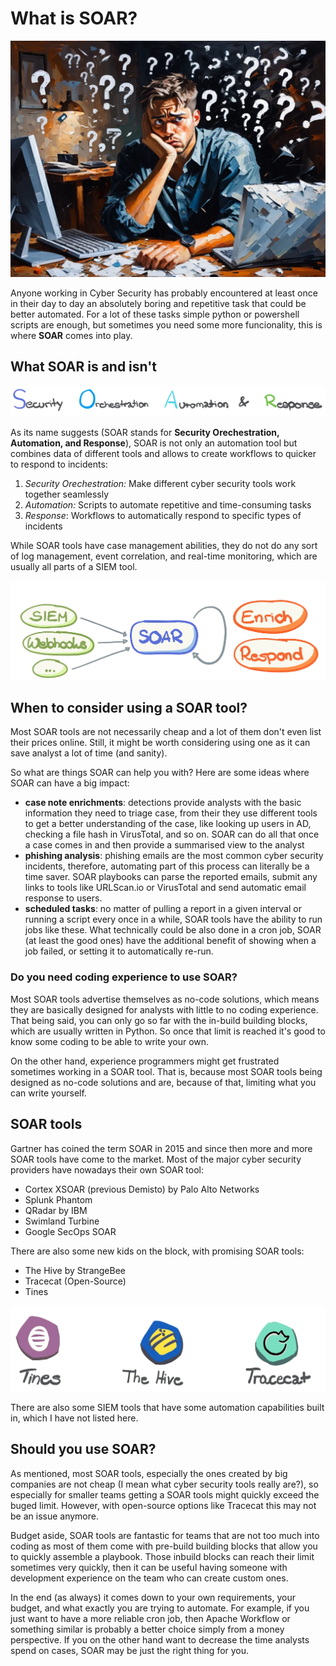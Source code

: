 # What is SOAR?

![Confused Programmer](https://github.com/BarracudaByte/blog/blob/main/images/what-is-soar-header.webp?raw=true)

Anyone working in Cyber Security has probably encountered at least once in their day to day an absolutely boring and repetitive task that could be better automated. For a lot of these tasks simple python or powershell scripts are enough, but sometimes you need some more funcionality, this is where **SOAR** comes into play. 

## What SOAR is and isn't

![Security Orechestration Automationa and Response](https://github.com/BarracudaByte/blog/blob/main/images/soar_00.webp?raw=true)

As its name suggests (SOAR stands for **Security Orechestration, Automation, and Response**), SOAR is not only an automation tool but combines data of different tools and allows to create workflows to quicker to respond to incidents:

1. *Security Orechestration:* Make different cyber security tools work together seamlessly
2. *Automation:* Scripts to automate repetitive and time-consuming tasks
3. *Response*: Workflows to automatically respond to specific types of incidents

While SOAR tools have case management abilities, they do not do any sort of log management, event correlation, and real-time monitoring, which are usually all parts of a SIEM tool. 

![SIEM and SOAR](https://github.com/BarracudaByte/blog/blob/main/images/soar_01.webp?raw=true)

## When to consider using a SOAR tool?

Most SOAR tools are not necessarily cheap and a lot of them don't even list their prices online. Still, it might be worth considering using one as it can save analyst a lot of time (and sanity). 

So what are things SOAR can help you with? Here are some ideas where SOAR can have a big impact:

- **case note enrichments**: detections provide analysts with the basic information they need to triage case, from their they use different tools to get a better understanding of the case, like looking up users in AD, checking a file hash in VirusTotal, and so on. SOAR can do all that once a case comes in and then provide a summarised view to the analyst
- **phishing analysis**: phishing emails are the most common cyber security incidents, therefore, automating part of this process can literally be a time saver. SOAR playbooks can parse the reported emails, submit any links to tools like URLScan.io or VirusTotal and send automatic email response to users. 
- **scheduled tasks**: no matter of pulling a report in a given interval or running a script every once in a while, SOAR tools have the ability to run jobs like these. What technically could be also done in a cron job, SOAR (at least the good ones) have the additional benefit of showing when a job failed, or setting it to automatically re-run. 

### Do you need coding experience to use SOAR?

Most SOAR tools advertise themselves as no-code solutions, which means they are basically designed for analysts with little to no coding experience. That being said, you can only go so far with the in-build building blocks, which are usually written in Python. So once that limit is reached it's good to know some coding to be able to write your own. 

On the other hand, experience programmers might get frustrated sometimes working in a SOAR tool. That is, because most SOAR tools being designed as no-code solutions and are, because of that, limiting what you can write yourself. 

## SOAR tools
Gartner has coined the term SOAR in 2015 and since then more and more SOAR tools have come to the market. Most of the major cyber security providers have nowadays their own SOAR tool:

- Cortex XSOAR (previous Demisto) by Palo Alto Networks
- Splunk Phantom
- QRadar by IBM
- Swimland Turbine
- Google SecOps SOAR

There are also some new kids on the block, with promising SOAR tools:
- The Hive by StrangeBee
- Tracecat (Open-Source)
- Tines

![Newcomer SOAR Tools](https://github.com/BarracudaByte/blog/blob/main/images/soar_02.webp?raw=true)

There are also some SIEM tools that have some automation capabilities built in, which I have not listed here.

## Should you use SOAR?

As mentioned, most SOAR tools, especially the ones created by big companies are not cheap (I mean what cyber security tools really are?), so especially for smaller teams getting a SOAR tools might quickly exceed the buged limit. However, with open-source options like Tracecat this may not be an issue anymore. 

Budget aside, SOAR tools are fantastic for teams that are not too much into coding as most of them come with pre-build building blocks that allow you to quickly assemble a playbook. Those inbuild blocks can reach their limit sometimes very quickly, then it can be useful having someone with development experience on the team who can create custom ones.

In the end (as always) it comes down to your own requirements, your budget, and what exactly you are trying to automate. For example, if you just want to have a more reliable cron job, then Apache Workflow or something similar is probably a better choice simply from a money perspective. If you on the other hand want to decrease the time analysts spend on cases, SOAR may be just the right thing for you.
